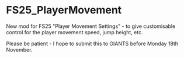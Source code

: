 # FS25_PlayerMovement

New mod for FS25 "Player Movement Settings" - to give customisable control for the player movement speed, jump height, etc.

Please be patient - I hope to submit this to GIANTS before Monday 18th November.
